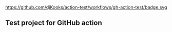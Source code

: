 https://github.com/djKooks/action-test/workflows/gh-action-test/badge.svg

## Test project for GitHub action

